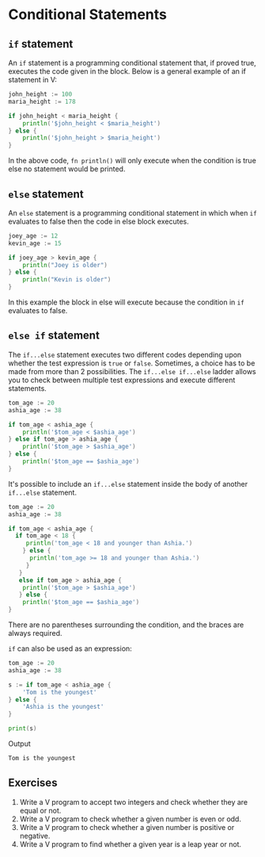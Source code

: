 # Conditional Statements

## `if` statement

An `if` statement is a programming conditional statement that, if proved true, executes the code given in the block. Below is a general example of an if statement in V:

```go
john_height := 100
maria_height := 178

if john_height < maria_height {
	println('$john_height < $maria_height')
} else {
	println('$john_height > $maria_height')
}
```

In the above code, `fn println()` will only execute when the condition is true else no statement would be printed.

## `else` statement

An `else` statement is a programming conditional statement in which when `if` evaluates to false then the code in else block executes.

```go
joey_age := 12
kevin_age := 15

if joey_age > kevin_age {
	println("Joey is older")
} else {
	println("Kevin is older")
}
```

In this example the block in else will execute because the condition in `if` evaluates to false.

## `else if` statement

The `if...else` statement executes two different codes depending upon whether the test expression is `true` or `false`. Sometimes, a choice has to be made from more than 2 possibilities. The `if...else if...else` ladder allows you to check between multiple test expressions and execute different statements.

```go
tom_age := 20
ashia_age := 38

if tom_age < ashia_age {
	println('$tom_age < $ashia_age')
} else if tom_age > ashia_age {
	println('$tom_age > $ashia_age')
} else {
	println('$tom_age == $ashia_age')
}
```

It's possible to include an `if...else` statement inside the body of another `if...else` statement.

```go
tom_age := 20
ashia_age := 38

if tom_age < ashia_age {
  if tom_age < 18 {
     println('tom_age < 18 and younger than Ashia.')
    } else {
      println('tom_age >= 18 and younger than Ashia.')
     }
   }
   else if tom_age > ashia_age {
    println('$tom_age > $ashia_age')
   } else {
    println('$tom_age == $ashia_age')
}
```

There are no parentheses surrounding the condition, and the braces are always required.

`if` can also be used as an expression:

```go
tom_age := 20
ashia_age := 38

s := if tom_age < ashia_age {
	'Tom is the youngest'
} else {
	'Ashia is the youngest'
}

print(s)
```

Output

```bash
Tom is the youngest
```

## Exercises

1. Write a V program to accept two integers and check whether they are equal or not.
2. Write a V program to check whether a given number is even or odd.
3. Write a V program to check whether a given number is positive or negative.
4. Write a V program to find whether a given year is a leap year or not.
